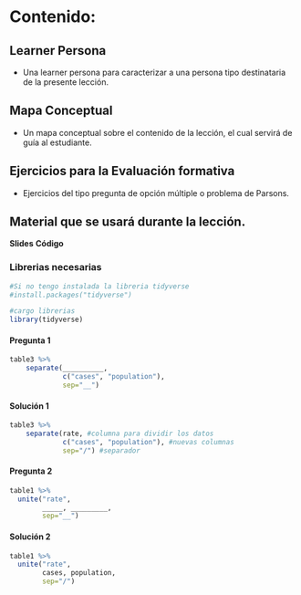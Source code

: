 # Contenido:

## Learner Persona

* Una learner persona para caracterizar a una persona tipo destinataria de la presente lección.

## Mapa Conceptual

* Un mapa conceptual sobre el contenido de la lección, el cual servirá de guía al estudiante.

## Ejercicios para la Evaluación formativa

* Ejercicios del tipo pregunta de opción múltiple o problema de Parsons.

## Material que se usará durante la lección.
**Slides**
**Código**


### Librerias necesarias 

``` r
#Si no tengo instalada la libreria tidyverse
#install.packages("tidyverse")

#cargo librerias
library(tidyverse)

```


#### Pregunta 1
``` r
table3 %>%
    separate(__________, 
             c("cases", "population"), 
             sep="__")
```

#### Solución 1

``` r
table3 %>%
    separate(rate, #columna para dividir los datos
             c("cases", "population"), #nuevas columnas
             sep="/") #separador
```

#### Pregunta 2 

```r
table1 %>%
  unite("rate",
        _____, _________,
        sep="__")
```



#### Solución 2

```r
table1 %>%
  unite("rate",
        cases, population,
        sep="/")
```




